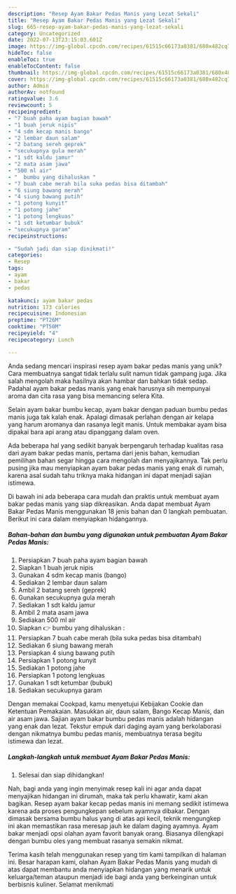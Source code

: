 ```yaml
---
description: "Resep Ayam Bakar Pedas Manis yang Lezat Sekali"
title: "Resep Ayam Bakar Pedas Manis yang Lezat Sekali"
slug: 665-resep-ayam-bakar-pedas-manis-yang-lezat-sekali
category: Uncategorized
date: 2022-07-13T23:15:03.601Z
image: https://img-global.cpcdn.com/recipes/61515c66173a0381/680x482cq70/ayam-bakar-pedas-manis-foto-resep-utama.jpg
hideToc: false
enableToc: true
enableTocContent: false
thumbnail: https://img-global.cpcdn.com/recipes/61515c66173a0381/680x482cq70/ayam-bakar-pedas-manis-foto-resep-utama.jpg
cover: https://img-global.cpcdn.com/recipes/61515c66173a0381/680x482cq70/ayam-bakar-pedas-manis-foto-resep-utama.jpg
author: Admin
authorAv: notfound
ratingvalue: 3.6
reviewcount: 5
recipeingredient:
- "7 buah paha ayam bagian bawah"
- "1 buah jeruk nipis"
- "4 sdm kecap manis bango"
- "2 lembar daun salam"
- "2 batang sereh geprek"
- "secukupnya gula merah"
- "1 sdt kaldu jamur"
- "2 mata asam jawa"
- "500 ml air"
- "  bumbu yang dihaluskan "
- "7 buah cabe merah bila suka pedas bisa ditambah"
- "6 siung bawang merah"
- "4 siung bawang putih"
- "1 potong kunyit"
- "1 potong jahe"
- "1 potong lengkuas"
- "1 sdt ketumbar bubuk"
- "secukupnya garam"
recipeinstructions:

- "Sudah jadi dan siap dinikmati!"
categories:
- Resep
tags:
- ayam
- bakar
- pedas

katakunci: ayam bakar pedas 
nutrition: 173 calories
recipecuisine: Indonesian
preptime: "PT26M"
cooktime: "PT50M"
recipeyield: "4"
recipecategory: Lunch

---
```





Anda sedang mencari inspirasi resep ayam bakar pedas manis yang unik? Cara membuatnya sangat tidak terlalu sulit namun tidak gampang juga. Jika salah mengolah maka hasilnya akan hambar dan bahkan tidak sedap. Padahal ayam bakar pedas manis yang enak harusnya sih mempunyai aroma dan cita rasa yang bisa memancing selera Kita.





Selain ayam bakar bumbu kecap, ayam bakar dengan paduan bumbu pedas manis juga tak kalah enak. Apalagi dimasak perlahan dengan air kelapa yang harum aromanya dan rasanya legit manis. Untuk membakar ayam bisa dipakai bara api arang atau dipanggang dalam oven.

Ada beberapa hal yang sedikit banyak berpengaruh terhadap kualitas rasa dari ayam bakar pedas manis, pertama dari jenis bahan, kemudian pemilihan bahan segar hingga cara mengolah dan menyajikannya. Tak perlu pusing jika mau menyiapkan ayam bakar pedas manis yang enak di rumah, karena asal sudah tahu triknya maka hidangan ini dapat menjadi sajian istimewa.






Di bawah ini ada beberapa cara mudah dan praktis untuk membuat ayam bakar pedas manis yang siap dikreasikan. Anda dapat membuat Ayam Bakar Pedas Manis menggunakan 18 jenis bahan dan 0 langkah pembuatan. Berikut ini cara dalam menyiapkan hidangannya.

<!--inarticleads1-->

##### Bahan-bahan dan bumbu yang digunakan untuk pembuatan Ayam Bakar Pedas Manis:

1. Persiapkan 7 buah paha ayam bagian bawah
1. Siapkan 1 buah jeruk nipis
1. Gunakan 4 sdm kecap manis (bango)
1. Sediakan 2 lembar daun salam
1. Ambil 2 batang sereh (geprek)
1. Gunakan secukupnya gula merah
1. Sediakan 1 sdt kaldu jamur
1. Ambil 2 mata asam jawa
1. Sediakan 500 ml air
1. Siapkan  👉 bumbu yang dihaluskan :
1. Persiapkan 7 buah cabe merah (bila suka pedas bisa ditambah)
1. Sediakan 6 siung bawang merah
1. Persiapkan 4 siung bawang putih
1. Persiapkan 1 potong kunyit
1. Sediakan 1 potong jahe
1. Persiapkan 1 potong lengkuas
1. Gunakan 1 sdt ketumbar (bubuk)
1. Sediakan secukupnya garam


Dengan memakai Cookpad, kamu menyetujui Kebijakan Cookie dan Ketentuan Pemakaian. Masukkan air, daun salam, Bango Kecap Manis, dan air asam jawa. Sajian ayam bakar bumbu pedas manis adalah hidangan yang enak dan lezat. Tekstur empuk dari daging ayam yang berkolaborasi dengan nikmatnya bumbu pedas manis, membuatnya terasa begitu istimewa dan lezat. 

<!--inarticleads2-->

##### Langkah-langkah untuk membuat Ayam Bakar Pedas Manis:


1. Selesai dan siap dihidangkan!

Nah, bagi anda yang ingin menyimak resep kali ini agar anda dapat menyajikan hidangan ini dirumah, maka tak perlu khawatir, kami akan bagikan. Resep ayam bakar kecap pedas manis ini memang sedikit istimewa karena ada proses pengungkepan sebelum ayamnya dibakar. Dengan dimasak bersama bumbu halus yang di atas api kecil, teknik mengungkep ini akan memastikan rasa meresap jauh ke dalam daging ayamnya. Ayam bakar menjadi opsi olahan ayam favorit banyak orang. Biasanya dilengkapi dengan bumbu oles yang membuat rasanya semakin nikmat. 

Terima kasih telah menggunakan resep yang tim kami tampilkan di halaman ini. Besar harapan kami, olahan Ayam Bakar Pedas Manis yang mudah di atas dapat membantu anda menyiapkan hidangan yang menarik untuk keluarga/teman ataupun menjadi ide bagi anda yang berkeinginan untuk berbisnis kuliner. Selamat menikmati
